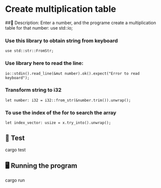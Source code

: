 # Create multiplication table

##📄 Description:
Enter a number, and the programe create a multiplication table for that number:	use std::io;

### Use this library to obtain string from keyboard
	use std::str::FromStr;

### Use library here to read the line:
	io::stdin().read_line(&mut number).ok().expect("Error to read keyboard");
	
### Transform string to i32
	let number: i32 = i32::from_str(&number.trim()).unwrap();

### To use the index of the for to search the array     
	let index_vector: usize = x.try_into().unwrap();

## 🤖 Test
cargo test

## 🖥️ Running the program
cargo run